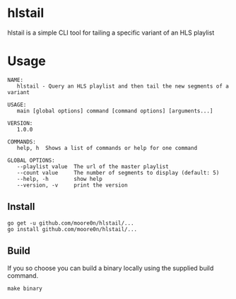 # hlstail
hlstail is a simple CLI tool for tailing a specific variant of an HLS playlist

# Usage
```
NAME:
   hlstail - Query an HLS playlist and then tail the new segments of a variant

USAGE:
   main [global options] command [command options] [arguments...]

VERSION:
   1.0.0

COMMANDS:
   help, h  Shows a list of commands or help for one command

GLOBAL OPTIONS:
   --playlist value  The url of the master playlist
   --count value     The number of segments to display (default: 5)
   --help, -h        show help
   --version, -v     print the version
```

## Install 
```
go get -u github.com/moore0n/hlstail/...
go install github.com/moore0n/hlstail/...
```

## Build
If you so choose you can build a binary locally using the supplied build command.
```
make binary
```

